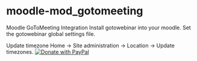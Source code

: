 
# moodle-mod_gotomeeting
Moodle GoToMeeting Integration
Install gotowebinar into your moodle. Set the gotowebinar global settings file.

Update timezone Home -> Site administration -> Location -> Update timezones.
<a href="https://paypal.me/alokrai?locale.x=en_GB">
  <img src="https://raw.githubusercontent.com/stefan-niedermann/paypal-donate-button/master/paypal-donate-button.png" alt="Donate with PayPal " />
</a>



